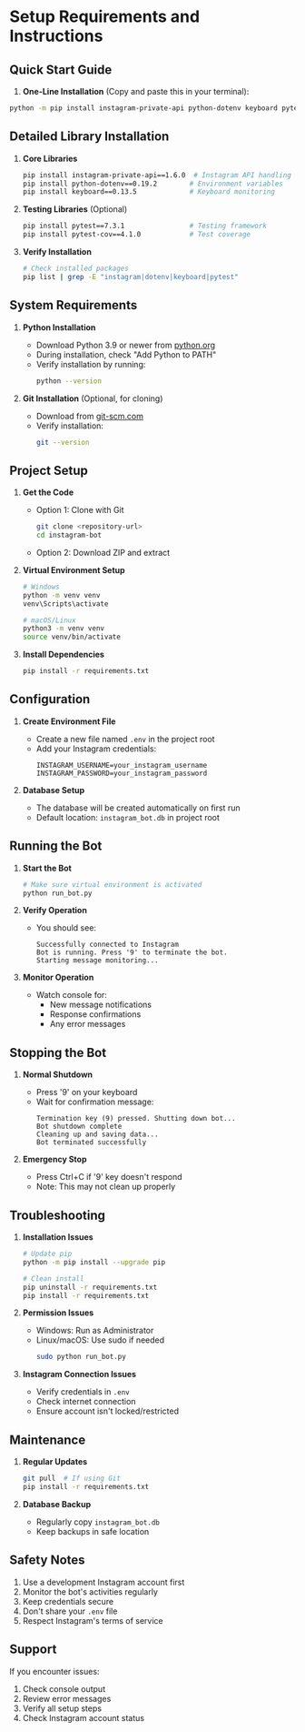 # Setup Requirements and Instructions

## Quick Start Guide

1. **One-Line Installation** (Copy and paste this in your terminal):
```bash
python -m pip install instagram-private-api python-dotenv keyboard pytest pytest-cov
```

## Detailed Library Installation

1. **Core Libraries**
   ```bash
   pip install instagram-private-api==1.6.0  # Instagram API handling
   pip install python-dotenv==0.19.2        # Environment variables
   pip install keyboard==0.13.5             # Keyboard monitoring
   ```

2. **Testing Libraries** (Optional)
   ```bash
   pip install pytest==7.3.1                # Testing framework
   pip install pytest-cov==4.1.0            # Test coverage
   ```

3. **Verify Installation**
   ```bash
   # Check installed packages
   pip list | grep -E "instagram|dotenv|keyboard|pytest"
   ```

## System Requirements

1. **Python Installation**
   - Download Python 3.9 or newer from [python.org](https://www.python.org/downloads/)
   - During installation, check "Add Python to PATH"
   - Verify installation by running:
     ```bash
     python --version
     ```

2. **Git Installation** (Optional, for cloning)
   - Download from [git-scm.com](https://git-scm.com/downloads)
   - Verify installation:
     ```bash
     git --version
     ```

## Project Setup

1. **Get the Code**
   - Option 1: Clone with Git
     ```bash
     git clone <repository-url>
     cd instagram-bot
     ```
   - Option 2: Download ZIP and extract

2. **Virtual Environment Setup**
   ```bash
   # Windows
   python -m venv venv
   venv\Scripts\activate

   # macOS/Linux
   python3 -m venv venv
   source venv/bin/activate
   ```

3. **Install Dependencies**
   ```bash
   pip install -r requirements.txt
   ```

## Configuration

1. **Create Environment File**
   - Create a new file named `.env` in the project root
   - Add your Instagram credentials:
     ```env
     INSTAGRAM_USERNAME=your_instagram_username
     INSTAGRAM_PASSWORD=your_instagram_password
     ```

2. **Database Setup**
   - The database will be created automatically on first run
   - Default location: `instagram_bot.db` in project root

## Running the Bot

1. **Start the Bot**
   ```bash
   # Make sure virtual environment is activated
   python run_bot.py
   ```

2. **Verify Operation**
   - You should see:
     ```
     Successfully connected to Instagram
     Bot is running. Press '9' to terminate the bot.
     Starting message monitoring...
     ```

3. **Monitor Operation**
   - Watch console for:
     - New message notifications
     - Response confirmations
     - Any error messages

## Stopping the Bot

1. **Normal Shutdown**
   - Press '9' on your keyboard
   - Wait for confirmation message:
     ```
     Termination key (9) pressed. Shutting down bot...
     Bot shutdown complete
     Cleaning up and saving data...
     Bot terminated successfully
     ```

2. **Emergency Stop**
   - Press Ctrl+C if '9' key doesn't respond
   - Note: This may not clean up properly

## Troubleshooting

1. **Installation Issues**
   ```bash
   # Update pip
   python -m pip install --upgrade pip

   # Clean install
   pip uninstall -r requirements.txt
   pip install -r requirements.txt
   ```

2. **Permission Issues**
   - Windows: Run as Administrator
   - Linux/macOS: Use sudo if needed
     ```bash
     sudo python run_bot.py
     ```

3. **Instagram Connection Issues**
   - Verify credentials in `.env`
   - Check internet connection
   - Ensure account isn't locked/restricted

## Maintenance

1. **Regular Updates**
   ```bash
   git pull  # If using Git
   pip install -r requirements.txt
   ```

2. **Database Backup**
   - Regularly copy `instagram_bot.db`
   - Keep backups in safe location

## Safety Notes

1. Use a development Instagram account first
2. Monitor the bot's activities regularly
3. Keep credentials secure
4. Don't share your `.env` file
5. Respect Instagram's terms of service

## Support

If you encounter issues:
1. Check console output
2. Review error messages
3. Verify all setup steps
4. Check Instagram account status 